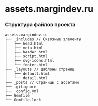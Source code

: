 # assets.margindev.ru


### Структура файлов проекта

	assets.margindev.ru
    ├── _includes // Сквозные элементы
    │   ├── head.html
    │   ├── meta.html
    │   ├── header.html
    │   ├── script.html
    │   ├── svg-icons.html
    │   └── footer.html
    ├── _layouts // Шаблоны страниц
    │   ├── default.html
    │   └── detail.html
    ├── _posts // Страницы с ассетами
    ├── .gitignore
    ├── _config.yml
    ├── Gemfile
    └── Gemfile.lock
